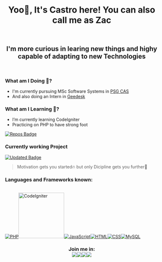 <h1 align=center> Yoo🙌, It's Castro here! You can also call me as Zac </h1> 
<br />

<h2 align=center> I'm more curious in learing new things and highy capable of adapting to new Technologies</h2>
<br />

### What am I Doing 🤔?

- I'm currently pursuing MSc Software Systems in <a href="https://www.psgcas.ac.in/" target="_blank">PSG CAS</a>
- And also doing an Intern in <a href="https://geedesk.com/" target="_blank">Geedesk</a>
  <br />

### What am I Learning 📖?

- I’m currently learning CodeIgniter
- Practicing on PHP to have strong foot
  <br />

[![Repos Badge](https://badges.pufler.dev/repos/castro456)](https://badges.pufler.dev)
<br />


### Currently working Project

[![Updated Badge](https://badges.pufler.dev/updated/castro456/CodeIgniter-to-do)](https://badges.pufler.dev)
<br />

> Motivation gets you started🔥 but only Dicipline gets you further👊
> <br />

### Languages and Frameworks known:

<br />
<a href="https://www.php.net" target="_blank"><img title="PHP" src="https://img.icons8.com/officel/150/000000/php-logo.png"/></a><a href="https://www.codeigniter.com" target="_blank"><img title="CodeIgniter" height="150" width="150" src="https://cdn.svgporn.com/logos/codeigniter.svg" /></a><a href="https://www.javascript.com" target="_blank"><img title="JavaScript" src="https://img.icons8.com/color/150/000000/javascript.png"/></a><a href="https://html.com" target="_blank"><img title="HTML" src="https://img.icons8.com/color/150/000000/html-5--v1.png"/></a><a href="https://www.w3.org/Style/CSS/Overview.en.html" target="_blank"><img title="CSS" src="https://img.icons8.com/color/150/000000/css3.png"/></a><a href="https://www.mysql.com" target="_blank"><img title="MySQL" src="https://img.icons8.com/color/150/000000/mysql-logo.png"/></a>
<br />

<h3 align=center> Join me in: 
<br />
<a href="https://www.linkedin.com/in/castro-m-s-32660917b/" target="_blank"><img src="https://img.icons8.com/color/48/000000/linkedin.png"/></a><a href="https://twitter.com/castro_zac" target="_blank"><img src="https://img.icons8.com/fluent/48/000000/twitter.png"/></a><a href="https://www.instagram.com/castro_zac/" target="_blank"><img src="https://img.icons8.com/color/48/000000/instagram-new--v1.png"/></a><a href="https://medium.com/@castrozac" target="_blank"><img src="https://img.icons8.com/ios-filled/50/000000/medium-new.png"/></a>
</h3>
<br />
<br />
